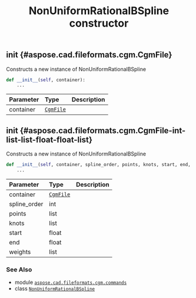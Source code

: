 ﻿---
title: NonUniformRationalBSpline constructor
second_title: Aspose.CAD for Python via .NET API References
description: 
type: docs
weight: 10
url: /python-net/aspose.cad.fileformats.cgm.commands/nonuniformrationalbspline/__init__/
is_root: false
---

## __init__ {#aspose.cad.fileformats.cgm.CgmFile}

Constructs a new instance of NonUniformRationalBSpline



```python
def __init__(self, container):
    ...
```


| Parameter | Type | Description |
| :- | :- | :- |
| container | [`CgmFile`](/cad/python-net/aspose.cad.fileformats.cgm/cgmfile) |  |


## __init__ {#aspose.cad.fileformats.cgm.CgmFile-int-list-list-float-float-list}

Constructs a new instance of NonUniformRationalBSpline



```python
def __init__(self, container, spline_order, points, knots, start, end, weights):
    ...
```


| Parameter | Type | Description |
| :- | :- | :- |
| container | [`CgmFile`](/cad/python-net/aspose.cad.fileformats.cgm/cgmfile) |  |
| spline_order | int |  |
| points | list |  |
| knots | list |  |
| start | float |  |
| end | float |  |
| weights | list |  |



### See Also
* module [`aspose.cad.fileformats.cgm.commands`](../../)
* class [`NonUniformRationalBSpline`](/cad/python-net/aspose.cad.fileformats.cgm.commands/nonuniformrationalbspline)
